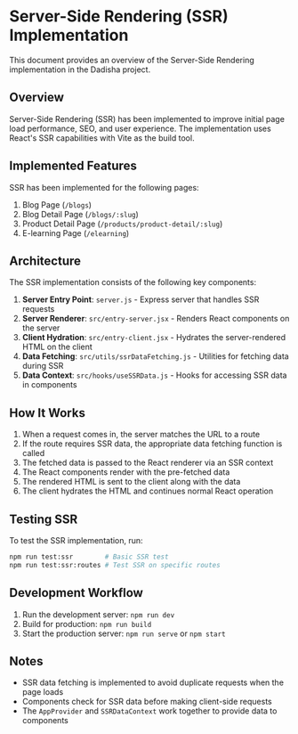 # Server-Side Rendering (SSR) Implementation

This document provides an overview of the Server-Side Rendering implementation in the Dadisha project.

## Overview

Server-Side Rendering (SSR) has been implemented to improve initial page load performance, SEO, and user experience. The implementation uses React's SSR capabilities with Vite as the build tool.

## Implemented Features

SSR has been implemented for the following pages:

1. Blog Page (`/blogs`)
2. Blog Detail Page (`/blogs/:slug`)
3. Product Detail Page (`/products/product-detail/:slug`)
4. E-learning Page (`/elearning`)

## Architecture

The SSR implementation consists of the following key components:

1. **Server Entry Point**: `server.js` - Express server that handles SSR requests
2. **Server Renderer**: `src/entry-server.jsx` - Renders React components on the server
3. **Client Hydration**: `src/entry-client.jsx` - Hydrates the server-rendered HTML on the client
4. **Data Fetching**: `src/utils/ssrDataFetching.js` - Utilities for fetching data during SSR
5. **Data Context**: `src/hooks/useSSRData.js` - Hooks for accessing SSR data in components

## How It Works

1. When a request comes in, the server matches the URL to a route
2. If the route requires SSR data, the appropriate data fetching function is called
3. The fetched data is passed to the React renderer via an SSR context
4. The React components render with the pre-fetched data
5. The rendered HTML is sent to the client along with the data
6. The client hydrates the HTML and continues normal React operation

## Testing SSR

To test the SSR implementation, run:

```bash
npm run test:ssr        # Basic SSR test
npm run test:ssr:routes # Test SSR on specific routes
```

## Development Workflow

1. Run the development server: `npm run dev`
2. Build for production: `npm run build`
3. Start the production server: `npm run serve` or `npm start`

## Notes

- SSR data fetching is implemented to avoid duplicate requests when the page loads
- Components check for SSR data before making client-side requests
- The `AppProvider` and `SSRDataContext` work together to provide data to components